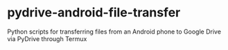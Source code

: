 # pydrive-android-file-transfer
Python scripts for transferring files from an Android phone to Google Drive via PyDrive through Termux
